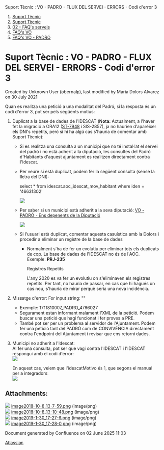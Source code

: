 Suport Tècnic : VO - PADRO - FLUX DEL SERVEI - ERRORS - Codi d'error 3  

1.  [Suport Tècnic](index.md)
2.  [Suport Tècnic](13893782.md)
3.  [02 - FAQ's serveis](26313393.md)
4.  [FAQ's VO](28705575.md)
5.  [FAQ's VO - PADRÓ](28705583.md)

Suport Tècnic : VO - PADRO - FLUX DEL SERVEI - ERRORS - Codi d'error 3
======================================================================

Created by Unknown User (obernalp), last modified by Maria Dolors Alvarez on 30 July 2021

Quan es realitza una petició a una modalitat del Padró, si la resposta és un codi d'error 3, pot ser pels següents motius:

1.  Duplicat a la base de dades de l'IDESCAT (**Nota:** Actualment, a l'haver fet la migració a ORA12 ([ST-7948](https://contacte.aoc.cat/browse/ST-7948) i SIS-2857), ja no haurien d'aparèixer els DNI's repetits, però si hi ha algú cas s'hauria de comentar amb Suport Tècnic):  
    *   Si es realitza una consulta a un municipi que no té instal·lat el servei del padró i no està adherit a la diputació, les consultes del Padró d'Habitants d'aquest ajuntament es realitzen directament contra l'Idescat.
    *   Per veure si està duplicat, podem fer la següent consulta (sense la lletra del DNI):
        
        select \* from idescat.aoc\_idescat\_mov\_habitant where iden = '46631302'
        
        ![](attachments/26313430/26313724.png)
        
    *   Per saber si un municipi està adherit a la seva diputació: [VO - PADRÓ - Ens depenents de la Diputació](https://steps.everis.com/confluence/pages/viewpage.action?pageId=1108076860&src=contextnavpagetreemode)
        
        ![](attachments/26313430/26313730.png)
        
          
        
    *   Si l'usuari està duplicat, comentar aquesta casuística amb la Dolors i procedir a eliminar un registre de la base de dades
        *   Normalment s'ha de fer un evolutiu per eliminar tots els duplicats de cop. La base de dades de l'IDESCAT no és de l'AOC. Exemple: **PRJ-235**
            
            Registres Repetits
            
            L'any 2020 es va fer un evolutiu on s'eliminaven els registres repetits. Per tant, no hauria de passar, en cas que hi hagués un cas nou, s'hauria de mirar perquè seria una nova incidència.
            
2.  Missatge d'error: For input string: ""
    *   Exemple: 1711810007\_PADRO\_4766027
    *   Segurament estan informant malament l'XML de la petició. Podem buscar una petició que hagi funcionat i fer proves a PRE.
    *   També pot ser per un problema al servidor de l'Ajuntament. Podem fer una petició tant del PADRÓ com de CONVIVÈNCIA directament contra l'endpoint del Ajuntament i revisar que ens retorni dades.  
          
        
3.  Municipi no adherit a l'Idescat:  
    Al fer una consulta, pot ser que vagi contra l'IDESCAT i l'IDESCAT respongui amb el codi d'error:  
    ![](attachments/26313430/26315518.png)  
      
    En aquest cas, veiem que l'idescatMotivo és 1, que segons el manual per a integradors:  
    ![](attachments/26313430/26315517.png)  
      
      
      
    

Attachments:
------------

![](images/icons/bullet_blue.gif) [image2018-10-8\_13-7-59.png](attachments/26313430/26313724.png) (image/png)  
![](images/icons/bullet_blue.gif) [image2018-10-8\_13-10-48.png](attachments/26313430/26313730.png) (image/png)  
![](images/icons/bullet_blue.gif) [image2019-1-30\_17-27-6.png](attachments/26313430/26315518.png) (image/png)  
![](images/icons/bullet_blue.gif) [image2019-1-30\_17-28-0.png](attachments/26313430/26315517.png) (image/png)  

Document generated by Confluence on 02 June 2025 11:03

[Atlassian](http://www.atlassian.com/)